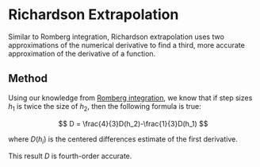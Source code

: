 # Richardson Extrapolation

Similar to Romberg integration, Richardson extrapolation uses two approximations of the numerical derivative to find a third, more accurate approximation of the derivative of a function.

## Method

Using our knowledge from [Romberg integration](romberg-integration), we know that if step sizes $h_1$ is twice the size of $h_2$, then the following formula is true:

$$
D = \frac{4}{3}D(h_2)-\frac{1}{3}D(h_1)
$$

where $D(h_i)$ is the centered differences estimate of the first derivative.

This result $D$ is fourth-order accurate.
